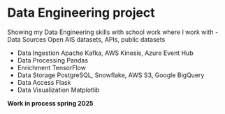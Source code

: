# Data Engineering project

Showing my Data Engineering skills with school work where I work with - Data Sources	      Open AIS datasets, APIs, public datasets
- Data Ingestion        Apache Kafka, AWS Kinesis, Azure Event Hub
- Data Processing       Pandas
- Enrichment	        TensorFlow
- Data Storage      	PostgreSQL, Snowflake, AWS S3, Google BigQuery
- Data Access           Flask
- Data Visualization	Matplotlib

**Work in process spring 2025**